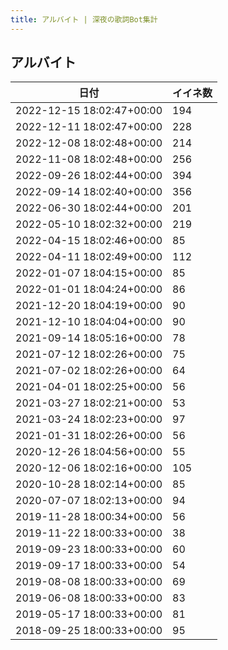 ```yaml
---
title: アルバイト | 深夜の歌詞Bot集計
---
```

## アルバイト

|日付|イイネ数|
|-|-|
|2022-12-15 18:02:47+00:00|194|
|2022-12-11 18:02:47+00:00|228|
|2022-12-08 18:02:48+00:00|214|
|2022-11-08 18:02:48+00:00|256|
|2022-09-26 18:02:44+00:00|394|
|2022-09-14 18:02:40+00:00|356|
|2022-06-30 18:02:44+00:00|201|
|2022-05-10 18:02:32+00:00|219|
|2022-04-15 18:02:46+00:00|85|
|2022-04-11 18:02:49+00:00|112|
|2022-01-07 18:04:15+00:00|85|
|2022-01-01 18:04:24+00:00|86|
|2021-12-20 18:04:19+00:00|90|
|2021-12-10 18:04:04+00:00|90|
|2021-09-14 18:05:16+00:00|78|
|2021-07-12 18:02:26+00:00|75|
|2021-07-02 18:02:26+00:00|64|
|2021-04-01 18:02:25+00:00|56|
|2021-03-27 18:02:21+00:00|53|
|2021-03-24 18:02:23+00:00|97|
|2021-01-31 18:02:26+00:00|56|
|2020-12-26 18:04:56+00:00|55|
|2020-12-06 18:02:16+00:00|105|
|2020-10-28 18:02:14+00:00|85|
|2020-07-07 18:02:13+00:00|94|
|2019-11-28 18:00:34+00:00|56|
|2019-11-22 18:00:33+00:00|38|
|2019-09-23 18:00:33+00:00|60|
|2019-09-17 18:00:33+00:00|54|
|2019-08-08 18:00:33+00:00|69|
|2019-06-08 18:00:33+00:00|83|
|2019-05-17 18:00:33+00:00|81|
|2018-09-25 18:00:33+00:00|95|
